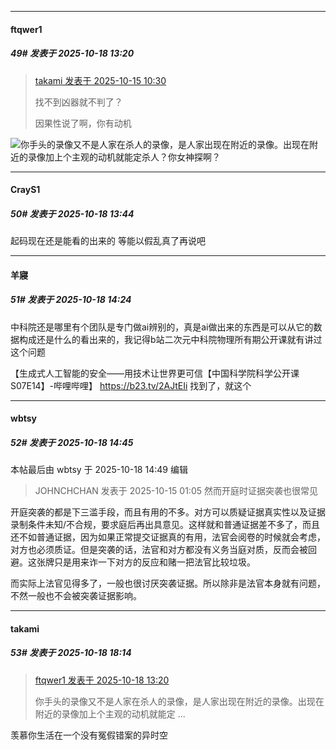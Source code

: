 ﻿
*****

####  ftqwer1  
##### 49#       发表于 2025-10-18 13:20

<blockquote><a href="httphttps://stage1st.com/2b/forum.php?mod=redirect&amp;goto=findpost&amp;pid=68572992&amp;ptid=2264427" target="_blank">takami 发表于 2025-10-15 10:30</a>

找不到凶器就不判了？

因果性说了啊，你有动机</blockquote>
<img src="https://static.stage1st.com/image/smiley/face2017/001.png" referrerpolicy="no-referrer">你手头的录像又不是人家在杀人的录像，是人家出现在附近的录像。出现在附近的录像加上个主观的动机就能定杀人？你女神探啊？


*****

####  CrayS1  
##### 50#       发表于 2025-10-18 13:44

起码现在还是能看的出来的 等能以假乱真了再说吧


*****

####  羊寢  
##### 51#       发表于 2025-10-18 14:24

中科院还是哪里有个团队是专门做ai辨别的，真是ai做出来的东西是可以从它的数据构成还是什么的看出来的，我记得b站二次元中科院物理所有期公开课就有讲过这个问题

【生成式人工智能的安全——用技术让世界更可信【中国科学院科学公开课S07E14】-哔哩哔哩】 https://b23.tv/2AJtEIi
找到了，就这个


*****

####  wbtsy  
##### 52#       发表于 2025-10-18 14:45

 本帖最后由 wbtsy 于 2025-10-18 14:49 编辑 
<blockquote>JOHNCHCHAN 发表于 2025-10-15 01:05
然而开庭时证据突袭也很常见</blockquote>

开庭突袭的都是下三滥手段，而且有用的不多。对方可以质疑证据真实性以及证据录制条件未知/不合规，要求庭后再出具意见。这样就和普通证据差不多了，而且还不如普通证据，因为如果正常提交证据真的有用，法官会阅卷的时候就会考虑，对方也必须质证。但是突袭的话，法官和对方都没有义务当庭对质，反而会被回避。这张牌只是用来诈一下对方的反应和赌一把法官比较垃圾。

而实际上法官见得多了，一般也很讨厌突袭证据。所以除非是法官本身就有问题，不然一般也不会被突袭证据影响。


*****

####  takami  
##### 53#       发表于 2025-10-18 18:14

<blockquote><a href="httphttps://stage1st.com/2b/forum.php?mod=redirect&amp;goto=findpost&amp;pid=68589027&amp;ptid=2264427" target="_blank">ftqwer1 发表于 2025-10-18 13:20</a>

你手头的录像又不是人家在杀人的录像，是人家出现在附近的录像。出现在附近的录像加上个主观的动机就能定 ...</blockquote>
羡慕你生活在一个没有冤假错案的异时空

